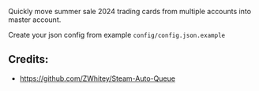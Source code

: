 Quickly move summer sale 2024 trading cards from multiple accounts into master account.

Create your json config from example `config/config.json.example`

## Credits:
- https://github.com/ZWhitey/Steam-Auto-Queue